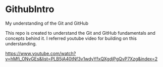 # GithubIntro
My understanding of the Git and GitHub

This repo is created to understand the Git and GitHub fundamentals and concepts behind it. I referred youtube video for building on this understanding.

https://www.youtube.com/watch?v=hMfi_ONvGEs&list=PLB5jA40tNf3v1wdyYfxQXgdjPgQvP7Xzg&index=2
